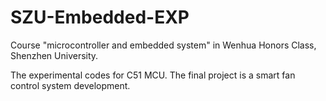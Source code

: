 # SZU-Embedded-EXP

Course "microcontroller and embedded system" in Wenhua Honors Class, Shenzhen University.

The experimental codes for C51 MCU. The final project is a smart fan control system development.
